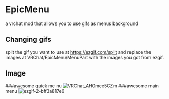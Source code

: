 # EpicMenu
a vrchat mod that allows you to use gifs as menus background
## Changing gifs
split the gif you want to use at https://ezgif.com/split and replace the images at VRChat/EpicMenu/MenuPart with the images you got from ezgif.

## Image
###awesome quick me nu
![VRChat_AH0mce5CZm](https://user-images.githubusercontent.com/52731127/209254926-5a3cf044-ed4f-43ae-ae21-05346a199b3e.gif)
###awesome main menu
![ezgif-2-bff3a817e6](https://user-images.githubusercontent.com/52731127/209255191-72a9f86a-0554-41e1-ac8a-1b2e5465b107.gif)

